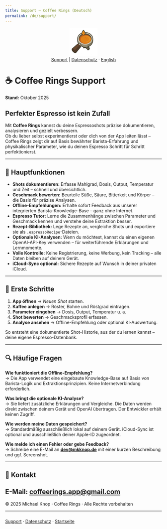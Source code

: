 ```yaml
---
title: Support – Coffee Rings (Deutsch)
permalink: /de/support/
---
```


<p align="center">
  <img src="/assets/coffeerings.png" alt="Coffee Rings" width="90"><br>
  <a href="/de/support/">Support</a> | <a href="/de/privacy/">Datenschutz</a> ·
  <a href="/en/support/">English</a>
</p>

# ☕ Coffee Rings Support
**Stand:** Oktober 2025  

## Perfekter Espresso ist kein Zufall

Mit **Coffee Rings** kannst du deine Espressoshots präzise dokumentieren, analysieren und gezielt verbessern.  
Ob du lieber selbst experimentierst oder dich von der App leiten lässt – Coffee Rings zeigt dir auf Basis bewährter Barista-Erfahrung und physikalischer Parameter, wie du deinen Espresso Schritt für Schritt perfektionierst.

---

## 🚀 Hauptfunktionen
- **Shots dokumentieren:** Erfasse Mahlgrad, Dosis, Output, Temperatur und Zeit – schnell und übersichtlich.  
- **Geschmack bewerten:** Beurteile Süße, Säure, Bitterkeit und Körper – die Basis für präzise Analysen.  
- **Offline-Empfehlungen:** Erhalte sofort Feedback aus unserer integrierten Barista-Knowledge-Base – ganz ohne Internet.  
- **Espresso Tutor:** Lerne die Zusammenhänge zwischen Parameter und Geschmack kennen und verstehe deine Extraktion besser.  
- **Rezept-Bibliothek:** Lege Rezepte an, vergleiche Shots und exportiere sie als `.espressoRecipe`-Dateien.  
- **Optionale KI-Analysen:** Wenn du möchtest, kannst du einen eigenen OpenAI-API-Key verwenden – für weiterführende Erklärungen und Lernmomente.  
- **Volle Kontrolle:** Keine Registrierung, keine Werbung, kein Tracking – alle Daten bleiben auf deinem Gerät.  
- **iCloud-Sync optional:** Sichere Rezepte auf Wunsch in deiner privaten iCloud.  

---

## 📘 Erste Schritte
1. **App öffnen** → *Neuen Shot* starten.  
2. **Kaffee anlegen** → Röster, Bohne und Röstgrad eintragen.  
3. **Parameter eingeben** → Dosis, Output, Temperatur u. a.  
4. **Shot bewerten** → Geschmacksprofil erfassen.  
5. **Analyse ansehen** → Offline-Empfehlung oder optional KI-Auswertung.  

So entsteht eine dokumentierte Shot-Historie, aus der du lernen kannst – deine eigene Espresso-Datenbank.

---

## 🔍 Häufige Fragen

**Wie funktioniert die Offline-Empfehlung?**  
→ Die App verwendet eine eingebaute Knowledge-Base auf Basis von Barista-Logik und Extraktionsprinzipien. Keine Internetverbindung erforderlich.

**Was bringt die optionale KI-Analyse?**  
→ Sie liefert zusätzliche Erklärungen und Vergleiche. Die Daten werden direkt zwischen deinem Gerät und OpenAI übertragen. Der Entwickler erhält keinen Zugriff.

**Wie werden meine Daten gespeichert?**  
→ Standardmäßig ausschließlich lokal auf deinem Gerät. iCloud-Sync ist optional und ausschließlich deiner Apple-ID zugeordnet.

**Wie melde ich einen Fehler oder gebe Feedback?**  
→ Schreibe eine E-Mail an **dev@mkknop.de** mit einer kurzen Beschreibung und ggf. Screenshot.  

---

## 📩 Kontakt
E-Mail: **coffeerings.app@gmail.com**  
---

© 2025 Michael Knop · Coffee Rings · Alle Rechte vorbehalten

---

<p style="margin-top:24px;">
  <a href="/de/support/">Support</a> · <a href="/de/privacy/">Datenschutz</a> · <a href="/">Startseite</a>
</p>
